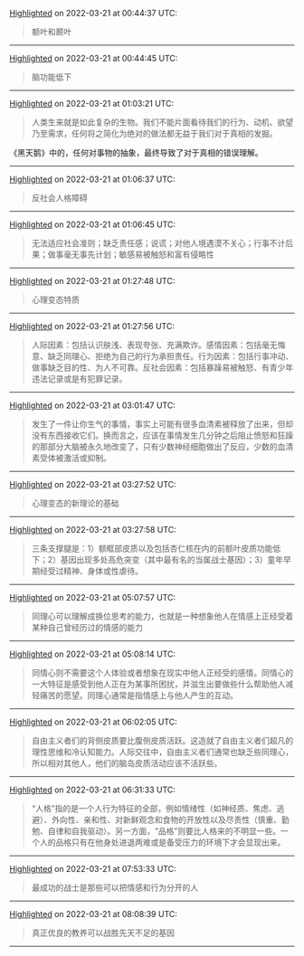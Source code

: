 
[Highlighted](calibre://view-book/Calibre_Books/9/EPUB?open_at=epubcfi(/12/2/4/6/1:100)) on 2022-03-21 at 00:44:37 UTC:
> 额叶和颞叶

---

[Highlighted](calibre://view-book/Calibre_Books/9/EPUB?open_at=epubcfi(/12/2/4/6/1:129)) on 2022-03-21 at 00:44:45 UTC:
> 脑功能低下

---

[Highlighted](calibre://view-book/Calibre_Books/9/EPUB?open_at=epubcfi(/12/2/4/38/1:96)) on 2022-03-21 at 01:03:21 UTC:
> 人类生来就是如此复杂的生物。我们不能片面看待我们的行为、动机、欲望乃至需求，任何将之简化为绝对的做法都无益于我们对于真相的发掘。

《黑天鹅》中的，任何对事物的抽象，最终导致了对于真相的错误理解。


---

[Highlighted](calibre://view-book/Calibre_Books/9/EPUB?open_at=epubcfi(/14/2/4/10/1:176)) on 2022-03-21 at 01:06:37 UTC:
> 反社会人格障碍

---

[Highlighted](calibre://view-book/Calibre_Books/9/EPUB?open_at=epubcfi(/14/2/4/10/1:253)) on 2022-03-21 at 01:06:45 UTC:
> 无法适应社会准则；缺乏责任感；说谎；对他人境遇漠不关心；行事不计后果；做事毫无事先计划；敏感易被触怒和富有侵略性

---

[Highlighted](calibre://view-book/Calibre_Books/9/EPUB?open_at=epubcfi(/14/2/4/20/1:3)) on 2022-03-21 at 01:27:48 UTC:
> 心理变态特质

---

[Highlighted](calibre://view-book/Calibre_Books/9/EPUB?open_at=epubcfi(/14/2/4/20/1:28)) on 2022-03-21 at 01:27:56 UTC:
> 人际因素：包括认识肤浅、表现夸张、充满欺诈。感情因素：包括毫无悔意、缺乏同理心、拒绝为自己的行为承担责任。行为因素：包括行事冲动、做事缺乏目的性、为人不可靠。反社会因素：包括暴躁易被触怒、有青少年违法记录或是有犯罪记录。

---

[Highlighted](calibre://view-book/Calibre_Books/9/EPUB?open_at=epubcfi(/20/2/4/78/1:4)) on 2022-03-21 at 03:01:47 UTC:
> 发生了一件让你生气的事情，事实上可能有很多血清素被释放了出来，但却没有东西接收它们。换而言之，应该在事情发生几分钟之后阻止愤怒和狂躁的那部分大脑被永久地改变了，只有少数神经细胞做出了反应，少数的血清素受体被激活或抑制。

---

[Highlighted](calibre://view-book/Calibre_Books/9/EPUB?open_at=epubcfi(/22/2/4/72/1:295)) on 2022-03-21 at 03:27:52 UTC:
> 心理变态的新理论的基础

---

[Highlighted](calibre://view-book/Calibre_Books/9/EPUB?open_at=epubcfi(/22/2/4/74/1:7)) on 2022-03-21 at 03:27:58 UTC:
> 三条支撑腿是：1）额眶部皮质以及包括杏仁核在内的前额叶皮质功能低下；2）基因出现多处高危突变（其中最有名的当属战士基因）；3）童年早期经受过精神、身体或性虐待。

---

[Highlighted](calibre://view-book/Calibre_Books/9/EPUB?open_at=epubcfi(/26/2/4/52/1:37)) on 2022-03-21 at 05:07:57 UTC:
> 同理心可以理解成换位思考的能力，也就是一种想象他人在情感上正经受着某种自己曾经历过的情感的能力

---

[Highlighted](calibre://view-book/Calibre_Books/9/EPUB?open_at=epubcfi(/26/2/4/52/1:90)) on 2022-03-21 at 05:08:14 UTC:
> 同情心则不需要这个人体验或者想象在现实中他人正经受的感情。同情心的一大特征是感受到他人正在为某事所困扰，并滋生出要做些什么帮助他人减轻痛苦的愿望。同理心通常是指情感上与他人产生的互动。

---

[Highlighted](calibre://view-book/Calibre_Books/9/EPUB?open_at=epubcfi(/26/2/4/150/1:13)) on 2022-03-21 at 06:02:05 UTC:
> 自由主义者们的背侧皮质要比腹侧皮质活跃。这造就了自由主义者们超凡的理性思维和冷认知能力。人际交往中，自由主义者们通常也缺乏些同理心，所以相对其他人，他们的脑岛皮质活动应该不活跃些。

---

[Highlighted](calibre://view-book/Calibre_Books/9/EPUB?open_at=epubcfi(/30/2/4/8/1:25)) on 2022-03-21 at 06:31:33 UTC:
> “人格”指的是一个人行为特征的全部，例如情绪性（如神经质、焦虑、逃避）、外向性、亲和性、对新鲜观念和食物的开放性以及尽责性（慎重、勤勉、自律和自我驱动）。另一方面，“品格”则要比人格来的不明显一些。一个人的品格只有在他身处进退两难或是备受压力的环境下才会显现出来。

---

[Highlighted](calibre://view-book/Calibre_Books/9/EPUB?open_at=epubcfi(/32/2/4/44/1:0)) on 2022-03-21 at 07:53:33 UTC:
> 最成功的战士是那些可以把情感和行为分开的人

---

[Highlighted](calibre://view-book/Calibre_Books/9/EPUB?open_at=epubcfi(/32/2/4/72/1:142)) on 2022-03-21 at 08:08:39 UTC:
> 真正优良的教养可以战胜先天不足的基因

---
